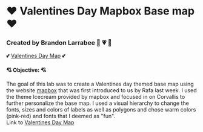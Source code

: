 # :heart: Valentines Day Mapbox Base map :heart:
### Created by Brandon Larrabee :purple_heart: :heartpulse: :purple_heart:

:two_hearts: [Valentines Day Map](https://) :two_hearts:
#### :cupid: Objective: :cupid:
The goal of this lab was to create a Valentines day themed base map using the website [mapbox](https://www.mapbox.com/) that was first introduced to us by Rafa last week. I used the theme Icecream provided by mapbox and focused in on Corvallis to further personalize the base map. I used a visual hierarchy to change the fonts, sizes and colors of labels as well as polygons and chose warm colors (pink-red) and fonts that I deemed as "fun". 
<br>
Link to [Valentines Day Map](https://larrabeebrandon.github.io/mapboxbasemap/index.html)
